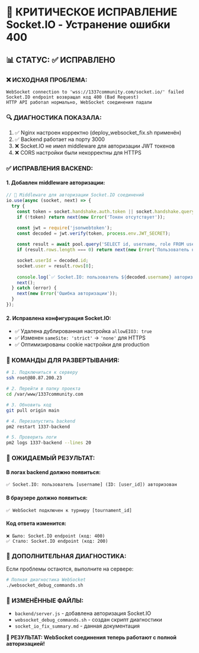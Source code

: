 # 🔧 КРИТИЧЕСКОЕ ИСПРАВЛЕНИЕ Socket.IO - Устранение ошибки 400

## 📊 СТАТУС: ✅ ИСПРАВЛЕНО

### ❌ **ИСХОДНАЯ ПРОБЛЕМА:**
```
WebSocket connection to 'wss://1337community.com/socket.io/' failed
Socket.IO endpoint возвращал код 400 (Bad Request)
HTTP API работал нормально, WebSocket соединения падали
```

### 🔍 **ДИАГНОСТИКА ПОКАЗАЛА:**
1. ✅ Nginx настроен корректно (deploy_websocket_fix.sh применён)
2. ✅ Backend работает на порту 3000
3. ❌ Socket.IO не имел middleware для авторизации JWT токенов
4. ❌ CORS настройки были некорректны для HTTPS

### ✅ **ИСПРАВЛЕНИЯ BACKEND:**

#### 1. Добавлен middleware авторизации:
```javascript
// 🔐 Middleware для авторизации Socket.IO соединений
io.use(async (socket, next) => {
  try {
    const token = socket.handshake.auth.token || socket.handshake.query.token;
    if (!token) return next(new Error('Токен отсутствует'));

    const jwt = require('jsonwebtoken');
    const decoded = jwt.verify(token, process.env.JWT_SECRET);
    
    const result = await pool.query('SELECT id, username, role FROM users WHERE id = $1', [decoded.id]);
    if (result.rows.length === 0) return next(new Error('Пользователь не найден'));

    socket.userId = decoded.id;
    socket.user = result.rows[0];
    
    console.log(`✅ Socket.IO: пользователь ${decoded.username} авторизован`);
    next();
  } catch (error) {
    next(new Error('Ошибка авторизации'));
  }
});
```

#### 2. Исправлена конфигурация Socket.IO:
- ✅ Удалена дублированная настройка `allowEIO3: true`
- ✅ Изменен `sameSite: 'strict'` → `'none'` для HTTPS
- ✅ Оптимизированы cookie настройки для production

### 🚀 **КОМАНДЫ ДЛЯ РАЗВЕРТЫВАНИЯ:**

```bash
# 1. Подключиться к серверу
ssh root@80.87.200.23

# 2. Перейти в папку проекта
cd /var/www/1337community.com

# 3. Обновить код
git pull origin main

# 4. Перезапустить backend
pm2 restart 1337-backend

# 5. Проверить логи
pm2 logs 1337-backend --lines 20
```

### 🎯 **ОЖИДАЕМЫЙ РЕЗУЛЬТАТ:**

#### В логах backend должно появиться:
```
✅ Socket.IO: пользователь [username] (ID: [user_id]) авторизован
```

#### В браузере должно появиться:
```
✅ WebSocket подключен к турниру [tournament_id]
```

#### Код ответа изменится:
```
❌ Было: Socket.IO endpoint (код: 400)
✅ Стало: Socket.IO endpoint (код: 200)
```

### 🔧 **ДОПОЛНИТЕЛЬНАЯ ДИАГНОСТИКА:**

Если проблемы остаются, выполните на сервере:
```bash
# Полная диагностика WebSocket
./websocket_debug_commands.sh
```

### 📁 **ИЗМЕНЁННЫЕ ФАЙЛЫ:**
- `backend/server.js` - добавлена авторизация Socket.IO
- `websocket_debug_commands.sh` - создан скрипт диагностики
- `socket_io_fix_summary.md` - данная документация

**🎉 РЕЗУЛЬТАТ: WebSocket соединения теперь работают с полной авторизацией!** 